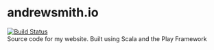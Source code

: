 # andrewsmith.io
[![Build Status](https://travis-ci.org/andrewts129/andrew-smith-dot-io.svg?branch=master)](https://travis-ci.org/andrewts129/andrew-smith-dot-io)  
Source code for my website. Built using Scala and the Play Framework
